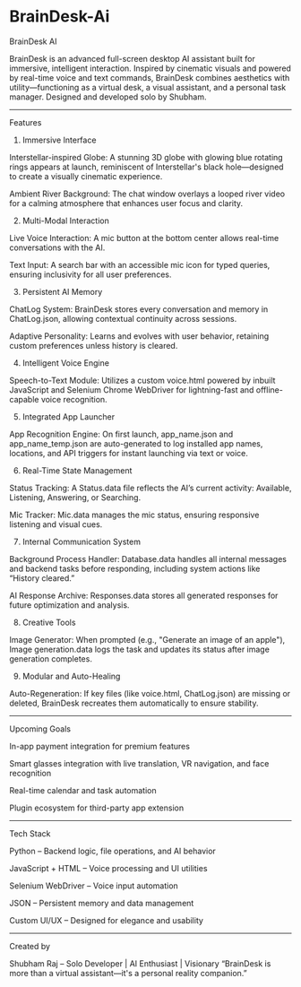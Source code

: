 # BrainDesk-Ai

BrainDesk AI

BrainDesk is an advanced full-screen desktop AI assistant built for immersive, intelligent interaction. Inspired by cinematic visuals and powered by real-time voice and text commands, BrainDesk combines aesthetics with utility—functioning as a virtual desk, a visual assistant, and a personal task manager. Designed and developed solo by Shubham.


---

Features

1. Immersive Interface

Interstellar-inspired Globe: A stunning 3D globe with glowing blue rotating rings appears at launch, reminiscent of Interstellar's black hole—designed to create a visually cinematic experience.

Ambient River Background: The chat window overlays a looped river video for a calming atmosphere that enhances user focus and clarity.


2. Multi-Modal Interaction

Live Voice Interaction: A mic button at the bottom center allows real-time conversations with the AI.

Text Input: A search bar with an accessible mic icon for typed queries, ensuring inclusivity for all user preferences.


3. Persistent AI Memory

ChatLog System: BrainDesk stores every conversation and memory in ChatLog.json, allowing contextual continuity across sessions.

Adaptive Personality: Learns and evolves with user behavior, retaining custom preferences unless history is cleared.


4. Intelligent Voice Engine

Speech-to-Text Module: Utilizes a custom voice.html powered by inbuilt JavaScript and Selenium Chrome WebDriver for lightning-fast and offline-capable voice recognition.


5. Integrated App Launcher

App Recognition Engine: On first launch, app_name.json and app_name_temp.json are auto-generated to log installed app names, locations, and API triggers for instant launching via text or voice.


6. Real-Time State Management

Status Tracking: A Status.data file reflects the AI’s current activity: Available, Listening, Answering, or Searching.

Mic Tracker: Mic.data manages the mic status, ensuring responsive listening and visual cues.


7. Internal Communication System

Background Process Handler: Database.data handles all internal messages and backend tasks before responding, including system actions like “History cleared.”

AI Response Archive: Responses.data stores all generated responses for future optimization and analysis.


8. Creative Tools

Image Generator: When prompted (e.g., "Generate an image of an apple"), Image generation.data logs the task and updates its status after image generation completes.


9. Modular and Auto-Healing

Auto-Regeneration: If key files (like voice.html, ChatLog.json) are missing or deleted, BrainDesk recreates them automatically to ensure stability.

---

Upcoming Goals

In-app payment integration for premium features

Smart glasses integration with live translation, VR navigation, and face recognition

Real-time calendar and task automation

Plugin ecosystem for third-party app extension



---

Tech Stack

Python – Backend logic, file operations, and AI behavior

JavaScript + HTML – Voice processing and UI utilities

Selenium WebDriver – Voice input automation

JSON – Persistent memory and data management

Custom UI/UX – Designed for elegance and usability



---

Created by

Shubham Raj – Solo Developer | AI Enthusiast | Visionary
“BrainDesk is more than a virtual assistant—it's a personal reality companion.”
